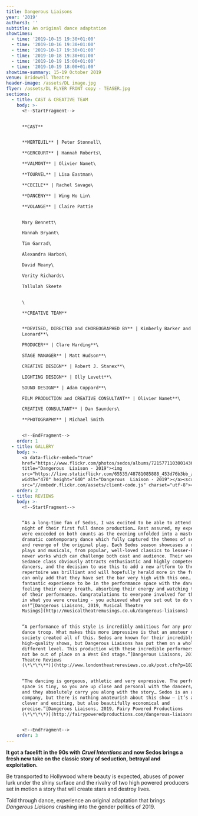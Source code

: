 ```yaml
---
title: Dangerous Liaisons
year: '2019'
authors3: ''
subtitle: An original dance adaptation
showtimes:
  - time: '2019-10-15 19:30+01:00'
  - time: '2019-10-16 19:30+01:00'
  - time: '2019-10-17 19:30+01:00'
  - time: '2019-10-18 19:30+01:00'
  - time: '2019-10-19 15:00+01:00'
  - time: '2019-10-19 18:00+01:00'
showtime-summary: 15-19 October 2019
venue: Bridewell Theatre
header-image: /assets/DL image.jpg
flyer: /assets/DL FLYER FRONT copy - TEASER.jpg
sections:
  - title: CAST & CREATIVE TEAM
    body: >-
      <!--StartFragment-->


      **CAST**


      **MERTEUIL** | Peter Stonnell\

      **GERCOURT** | Hannah Roberts\

      **VALMONT** | Olivier Namet\

      **TOURVEL** | Lisa Eastman\

      **CECILE** | Rachel Savage\

      **DANCENY** | Wing Ho Lin\

      **VOLANGE** | Claire Pattie


      Mary Bennett\

      Hannah Bryant\

      Tim Garrad\

      Alexandra Harbon\

      David Meany\

      Verity Richards\

      Tallulah Skeete


      \

      **CREATIVE TEAM**


      **DEVISED, DIRECTED and CHOREOGRAPHED BY** | Kimberly Barker and Tom
      Leonard**\

      PRODUCER** | Clare Harding**\

      STAGE MANAGER** | Matt Hudson**\

      CREATIVE DESIGN** | Robert J. Stanex**\

      LIGHTING DESIGN** | Olly Levett**\

      SOUND DESIGN** | Adam Coppard**\

      FILM PRODUCTION and CREATIVE CONSULTANT** | Olivier Namet**\

      CREATIVE CONSULTANT** | Dan Saunders\

      **PHOTOGRAPHY** | Michael Smith


      <!--EndFragment-->
    order: 1
  - title: GALLERY
    body: >-
      <a data-flickr-embed="true"
      href="https://www.flickr.com/photos/sedos/albums/72157711030014363"
      title="Dangerous  Liaison - 2019"><img
      src="https://live.staticflickr.com/65535/48781085888_453d76b3bb_z.jpg"
      width="470" height="640" alt="Dangerous  Liaison - 2019"></a><script async
      src="//embedr.flickr.com/assets/client-code.js" charset="utf-8"></script>
    order: 2
  - title: REVIEWS
    body: >-
      <!--StartFragment-->


      “As a long-time fan of Sedos, I was excited to be able to attend the first
      night of their first full dance production… Rest assured, my expectations
      were exceeded on both counts as the evening unfolded into a masterclass of
      dramatic contemporary dance which fully captured the themes of seduction
      and revenge of the original play. Each Sedos season showcases a range of
      plays and musicals, from popular, well-loved classics to lesser-known and
      newer works which can challenge both cast and audience. Their weekly
      Sedance class obviously attracts enthusiastic and highly competent
      dancers, and the decision to use this to add a new artform to their
      repertoire was brilliant and will hopefully herald more in the future. I
      can only add that they have set the bar very high with this one… It was a
      fantastic experience to be in the performance space with the dancers,
      feeling their every breath, absorbing their energy and watching the skill
      of their performance. Congratulations to everyone involved for the faith
      in what you were creating - you achieved what you set out to do with bells
      on!”[Dangerous Liaisons, 2019, Musical Theatre
      Musings](http://musicaltheatremusings.co.uk/dangerous-liaisons)


      “A performance of this style is incredibly ambitious for any professional
      dance troop. What makes this more impressive is that an amateur dramatics
      society created all of this. Sedos are known for their incredibly
      high-quality shows, but Dangerous Liaisons has put them on a whole
      different level. This production with these incredible performers would
      not be out of place on a West End stage.”[Dangerous Liaisons, 2019, London
      Theatre Reviews
      (\*\*\*\**)](http://www.londontheatrereviews.co.uk/post.cfm?p=1820)


      “The dancing is gorgeous, athletic and very expressive. The performance
      space is tiny, so you are up close and personal with the dancers/actors,
      and they absolutely carry you along with the story… Sedos is an amateur
      company, but there is nothing amateurish about this show – it’s ambitious,
      clever and exciting, but also beautifully economical and
      precise.”[Dangerous Liaisons, 2019, Fairy Powered Productions
      (\*\*\*\*)](http://fairypoweredproductions.com/dangerous-liaisons-review/)


      <!--EndFragment-->
    order: 3
---
```

<!--StartFragment-->

**It got a facelift in the 90s with *Cruel Intentions* and now Sedos brings a fresh new take on the classic story of seduction, betrayal and exploitation.**

Be transported to Hollywood where beauty is expected, abuses of power lurk under the shiny surface and the rivalry of two high powered producers set in motion a story that will create stars and destroy lives.

Told through dance, experience an original adaptation that brings *Dangerous Liaisons* crashing into the gender politics of 2019.

<!--EndFragment-->